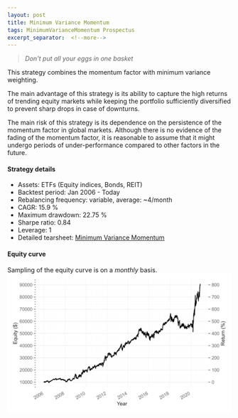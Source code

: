 ```yaml
---
layout: post
title: Minimum Variance Momentum
tags: MinimumVarianceMomentum Prospectus
excerpt_separator:  <!--more-->
---
```


> _Don't put all your eggs in one basket_

This strategy combines the momentum factor with minimum variance weighting.

The main advantage of this strategy is its ability to capture the high returns of trending equity markets while keeping the portfolio sufficiently diversified to prevent sharp drops in case of downturns.

The main risk of this strategy is its dependence on the persistence of the momentum factor in global markets. Although there is no evidence of the fading of the momentum factor, it is reasonable to assume that it might undergo periods of under-performance compared to other factors in the future.

#### Strategy details
* Assets: ETFs (Equity indices, Bonds, REIT)
* Backtest period: Jan 2006 - Today
* Rebalancing frequency: variable, average: ~4/month
* CAGR: 15.9 %
* Maximum drawdown: 22.75 %
* Sharpe ratio: 0.84
* Leverage: 1
* Detailed tearsheet: [Minimum Variance Momentum](/tearsheets/minimum_variance_momentum.html)

#### Equity curve
Sampling of the equity curve is on a _monthly_ basis.
![Minimum Variance Momentum](/images/minimum_variance_momentum.svg)
